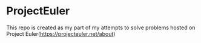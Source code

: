 # ProjectEuler

This repo is created as my part of my attempts to solve problems hosted on Project Euler(https://projecteuler.net/about)
